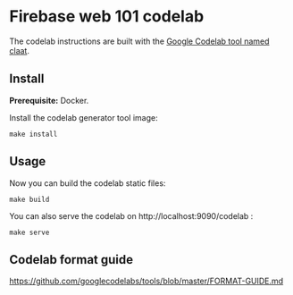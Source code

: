 # Firebase web 101 codelab

The codelab instructions are built with the [Google Codelab tool named claat](https://github.com/googlecodelabs/tools).

## Install

**Prerequisite:** Docker.

Install the codelab generator tool image:
```
make install
```

## Usage

Now you can build the codelab static files:
```
make build
```

You can also serve the codelab on http://localhost:9090/codelab :
```
make serve
```

## Codelab format guide

https://github.com/googlecodelabs/tools/blob/master/FORMAT-GUIDE.md